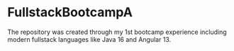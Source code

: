 # FullstackBootcampA
The repository was created through my 1st bootcamp experience including modern fullstack languages like Java 16 and Angular 13.
